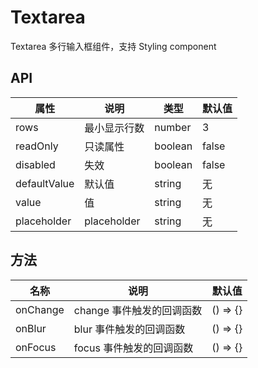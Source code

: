 # Textarea

Textarea 多行输入框组件，支持 Styling component

## API

| 属性         | 说明         | 类型    | 默认值 |
| ------------ | ------------ | ------- | ------ |
| rows         | 最小显示行数 | number  | 3      |
| readOnly     | 只读属性     | boolean | false  |
| disabled     | 失效         | boolean | false  |
| defaultValue | 默认值       | string  | 无     |
| value        | 值           | string  | 无     |
| placeholder  | placeholder  | string  | 无     |

## 方法

| 名称     | 说明                      | 默认值   |
| -------- | ------------------------- | -------- |
| onChange | change 事件触发的回调函数 | () => {} |
| onBlur   | blur 事件触发的回调函数   | () => {} |
| onFocus  | focus 事件触发的回调函数  | () => {} |
